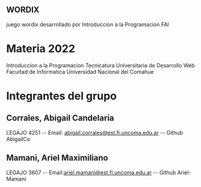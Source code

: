 ## WORDIX ##
juego wordix desarrollado por Introduccion a la Programacion FAI

# Materia 2022
 Introduccion a la Programacion
 Tecnicatura Universitaria de Desarrollo Web
 Facultad de Informatica
 Universidad Nacional del Comahue

 # Integrantes del grupo
 
 ## Corrales, Abigail Candelaria ##
 LEGAJO 4251 -- Email: abigail.corrales@est.fi.uncoma.edu.ar -- Github AbigailCo

 ## Mamani, Ariel Maximiliano ##
 LEGAJO 3607 -- Email:ariel.mamani@est.fi.uncoma.edu.ar -- Github Ariel-Mamani
